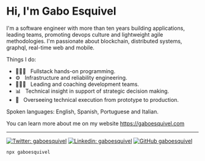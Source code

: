 # Hi, I'm Gabo Esquivel

I'm a software engineer with more than ten years building applications, leading teams, promoting devops culture and lightweight agile methodologies. I'm passionate about blockchain, distributed systems, graphql, real-time web and mobile.

Things I do:

- 👨🏻‍💻 &nbsp; Fullstack hands-on programming.
- ⚙️  &nbsp; Infrastructure and reliability engineering.
- 🧗🏻‍♂️ &nbsp;  Leading and coaching development teams.
- 📊  &nbsp; Technical insight in support of strategic decision making.
- 🌱  &nbsp;  Overseeing technical execution from prototype to production.

Spoken languages: English, Spanish, Portuguese and Italian. 

You can learn more about me on my website https://gaboesquivel.com

------


[![Twitter: gaboesquivel](https://img.shields.io/twitter/follow/gaboesquivel?style=social)](https://twitter.com/gaboesquivel)
[![Linkedin: gaboesquivel](https://img.shields.io/badge/-gaboesquivel-blue?style=flat-square&logo=Linkedin&logoColor=white&link=https://www.linkedin.com/in/gaboesquivel/)](https://www.linkedin.com/in/gaboesquivel/)
[![GitHub gaboesquivel](https://img.shields.io/github/followers/gaboesquivel?label=follow&style=social)](https://github.com/gaboesquivel)

```bash
npx gaboesquivel
```
